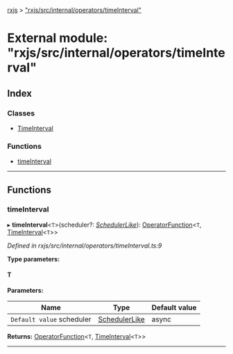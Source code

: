 [rxjs](../README.md) > ["rxjs/src/internal/operators/timeInterval"](../modules/_rxjs_src_internal_operators_timeinterval_.md)

# External module: "rxjs/src/internal/operators/timeInterval"

## Index

### Classes

* [TimeInterval](../classes/_rxjs_src_internal_operators_timeinterval_.timeinterval.md)

### Functions

* [timeInterval](_rxjs_src_internal_operators_timeinterval_.md#timeinterval-1)

---

## Functions

<a id="timeinterval-1"></a>

###  timeInterval

▸ **timeInterval**<`T`>(scheduler?: *[SchedulerLike](../interfaces/_rxjs_src_internal_types_.schedulerlike.md)*): [OperatorFunction](../interfaces/_rxjs_src_internal_types_.operatorfunction.md)<`T`, [TimeInterval](../classes/_rxjs_src_internal_operators_timeinterval_.timeinterval.md)<`T`>>

*Defined in rxjs/src/internal/operators/timeInterval.ts:9*

**Type parameters:**

#### T 
**Parameters:**

| Name | Type | Default value |
| ------ | ------ | ------ |
| `Default value` scheduler | [SchedulerLike](../interfaces/_rxjs_src_internal_types_.schedulerlike.md) |  async |

**Returns:** [OperatorFunction](../interfaces/_rxjs_src_internal_types_.operatorfunction.md)<`T`, [TimeInterval](../classes/_rxjs_src_internal_operators_timeinterval_.timeinterval.md)<`T`>>

___

